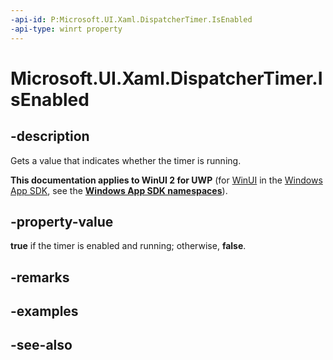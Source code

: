 ```yaml
---
-api-id: P:Microsoft.UI.Xaml.DispatcherTimer.IsEnabled
-api-type: winrt property
---
```


<!-- Property syntax
public bool IsEnabled { get; }
-->

# Microsoft.UI.Xaml.DispatcherTimer.IsEnabled

## -description
Gets a value that indicates whether the timer is running.

**This documentation applies to WinUI 2 for UWP** (for [WinUI](/windows/apps/winui/winui3/) in the [Windows App SDK](/windows/apps/windows-app-sdk/), see the **[Windows App SDK namespaces](/windows/windows-app-sdk/api/winrt/)**).

## -property-value
**true** if the timer is enabled and running; otherwise, **false**.

## -remarks

## -examples

## -see-also
